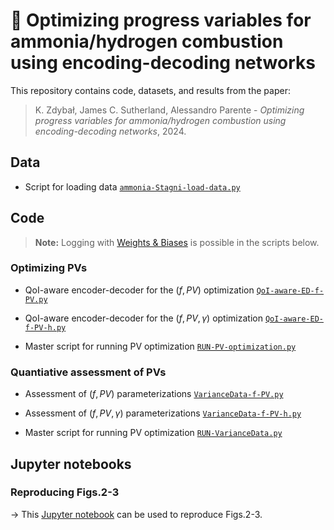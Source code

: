 # 📄 Optimizing progress variables for ammonia/hydrogen combustion using encoding-decoding networks

This repository contains code, datasets, and results from the paper:

> K. Zdybał, James C. Sutherland, Alessandro Parente - *Optimizing progress variables for ammonia/hydrogen combustion using encoding-decoding networks*, 2024.

## Data

- Script for loading data [`ammonia-Stagni-load-data.py`](code/ammonia-Stagni-load-data.py)

## Code

> **Note:** Logging with [Weights & Biases](https://wandb.ai/site) is possible in the scripts below. 

### Optimizing PVs

- QoI-aware encoder-decoder for the $(f, PV)$ optimization [`QoI-aware-ED-f-PV.py`](code/QoI-aware-ED-f-PV.py)
- QoI-aware encoder-decoder for the $(f, PV, \gamma)$ optimization [`QoI-aware-ED-f-PV-h.py`](code/QoI-aware-ED-f-PV-h.py)

- Master script for running PV optimization [`RUN-PV-optimization.py`](code/RUN-PV-optimization.py)

### Quantiative assessment of PVs

- Assessment of $(f, PV)$ parameterizations [`VarianceData-f-PV.py`](code/VarianceData-f-PV.py)
- Assessment of $(f, PV, \gamma)$ parameterizations [`VarianceData-f-PV-h.py`](code/VarianceData-f-PV-h.py)

- Master script for running PV optimization [`RUN-VarianceData.py`](code/RUN-VarianceData.py)

## Jupyter notebooks

### Reproducing Figs.2-3

→ This [Jupyter notebook](Figure-02-03-Quantitative-assessment-of-the-optimized-PVs.ipynb) can be used to reproduce Figs.2-3.